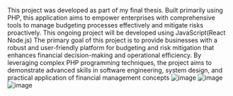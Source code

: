 This project was developed as part of my final thesis. Built primarily using PHP, this application aims to empower enterprises with comprehensive tools to manage budgeting processes effectively and mitigate risks proactively. This ongoing project will be developed using JavaScript(React Node.js)
The primary goal of this project is to provide businesses with a robust and user-friendly platform for budgeting and risk mitigation that enhances financial decision-making and operational efficiency. By leveraging complex PHP programming techniques, the project aims to demonstrate advanced skills in software engineering, system design, and practical application of financial management concepts
![image](https://github.com/user-attachments/assets/a782423d-004e-4000-9f43-1ff795e6cf45)
![image](https://github.com/user-attachments/assets/836240d9-924e-479e-87ff-c70ba66ff682)
![image](https://github.com/user-attachments/assets/7983e42c-0a4b-495d-a769-bc8a606d20b3)
